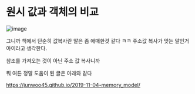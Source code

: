 # 원시 값과 객체의 비교

![image](https://user-images.githubusercontent.com/57784077/125773575-9b1289da-cb2c-49fe-a9e4-0ef8925e7216.png)

그니까 책에서 단순히 값복사란 말은 좀 애매한것 같다 ㅋㅋ 주소값 복사가 맞는 말인거 아이라고 생각한다.

참조를 가져오는 것이 아닌 주소 값 복사니까

뭐 여튼 정말 도움이 된 글은 아래와 같다

https://junwoo45.github.io/2019-11-04-memory_model/